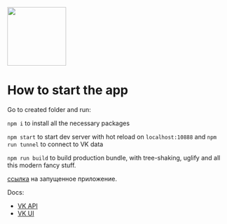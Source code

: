 [<img width="134" src="https://vk.com/images/apps/mini_apps/vk_mini_apps_logo.svg">](https://vk.com/services)

# How to start the app

Go to created folder and run:

`npm i` to install all the necessary packages

`npm start` to start dev server with hot reload on `localhost:10888` and `npm run tunnel` to connect to VK data

`npm run build` to build production bundle, with tree-shaking, uglify and all this modern fancy stuff.

[ссылка](https://vk.com/app8180488) на запущенное приложение.

Docs:

- [VK API](https://dev.vk.com/reference)
- [VK UI](https://vkcom.github.io/VKUI/#/QuickStart)
